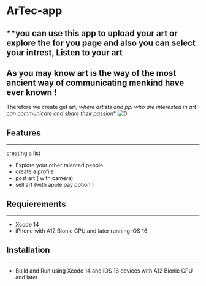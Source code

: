 # ArTec-app

## **you can use this app to upload your art or explore the for you page and also you can select your intrest, Listen to your art 
## As you may know art is the way of the most ancient way of communicating menkind have ever known ! 
Therefore we create get art, *where artists and ppl who are interested in art can communicate and share their passion**
![0](https://user-images.githubusercontent.com/90031791/204267539-1890bc60-9b8c-49ce-9d67-b75fb38ac21e.jpeg)

## Features
***
creating a list 
-  Explore your other talented people
- create a profile 
-  post art ( with camera)
-  sell art (with apple pay option )

## Requierements
***
- Xcode 14
- iPhone with A12 Bionic CPU and later running iOS 16

## Installation
***
 - Build and Run using Xcode 14 and iOS 16 devices with A12 Bionic CPU and later




